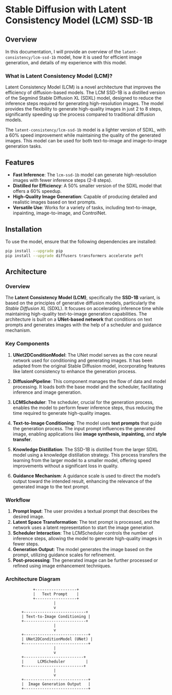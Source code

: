 # Stable Diffusion with Latent Consistency Model (LCM) SSD-1B

## Overview

In this documentation, I will provide an overview of the `latent-consistency/lcm-ssd-1b` model, how it is used for efficient image generation, and details of my experience with this model.

### What is Latent Consistency Model (LCM)?

Latent Consistency Model (LCM) is a novel architecture that improves the efficiency of diffusion-based models. The LCM SSD-1B is a distilled version of the Segmind Stable Diffusion XL (SDXL) model, designed to reduce the inference steps required for generating high-resolution images. The model provides the flexibility to generate high-quality images in just 2 to 8 steps, significantly speeding up the process compared to traditional diffusion models.

The `latent-consistency/lcm-ssd-1b` model is a lighter version of SDXL, with a 60% speed improvement while maintaining the quality of the generated images. This model can be used for both text-to-image and image-to-image generation tasks.

## Features

- **Fast Inference**: The `lcm-ssd-1b` model can generate high-resolution images with fewer inference steps (2-8 steps).
- **Distilled for Efficiency**: A 50% smaller version of the SDXL model that offers a 60% speedup.
- **High-Quality Image Generation**: Capable of producing detailed and realistic images based on text prompts.
- **Versatile Use**: Works for a variety of tasks, including text-to-image, inpainting, image-to-image, and ControlNet.

## Installation

To use the model, ensure that the following dependencies are installed:

```bash
pip install --upgrade pip
pip install --upgrade diffusers transformers accelerate peft
```

## Architecture

### Overview

The **Latent Consistency Model (LCM)**, specifically the **SSD-1B** variant, is based on the principles of generative diffusion models, particularly the *Stable Diffusion XL* (SDXL). It focuses on accelerating inference time while maintaining high-quality text-to-image generation capabilities. The architecture is built on a **UNet-based network** that conditions on text prompts and generates images with the help of a scheduler and guidance mechanism.

### Key Components

1. **UNet2DConditionModel**: The UNet model serves as the core neural network used for conditioning and generating images. It has been adapted from the original Stable Diffusion model, incorporating features like latent consistency to enhance the generation process.

2. **DiffusionPipeline**: This component manages the flow of data and model processing. It loads both the base model and the scheduler, facilitating inference and image generation.

3. **LCMScheduler**: The scheduler, crucial for the generation process, enables the model to perform fewer inference steps, thus reducing the time required to generate high-quality images.

4. **Text-to-Image Conditioning**: The model uses **text prompts** that guide the generation process. The input prompt influences the generated image, enabling applications like **image synthesis, inpainting,** and **style transfer**.

5. **Knowledge Distillation**: The SSD-1B is distilled from the larger SDXL model using a knowledge distillation strategy. This process transfers the learning from the larger model to a smaller model, offering speed improvements without a significant loss in quality.

6. **Guidance Mechanism**: A guidance scale is used to direct the model’s output toward the intended result, enhancing the relevance of the generated image to the text prompt.

### Workflow

1. **Prompt Input**: The user provides a textual prompt that describes the desired image.
2. **Latent Space Transformation**: The text prompt is processed, and the network uses a latent representation to start the image generation.
3. **Scheduler Interaction**: The LCMScheduler controls the number of inference steps, allowing the model to generate high-quality images in fewer steps.
4. **Generation Output**: The model generates the image based on the prompt, utilizing guidance scales for refinement.
5. **Post-processing**: The generated image can be further processed or refined using image enhancement techniques.

### Architecture Diagram

```plaintext
            +------------------+
            |   Text Prompt    | 
            +------------------+
                     |
                     v
       +---------------------------+
       | Text-to-Image Conditioning |
       +---------------------------+
                     |
                     v
       +----------------------------+
       | UNet2DConditionModel (UNet) |
       +----------------------------+
                     |
                     v
       +--------------------------+
       |      LCMScheduler         |
       +--------------------------+
                     |
                     v
       +----------------------------+
       |  Image Generation Output   |
       +----------------------------+
